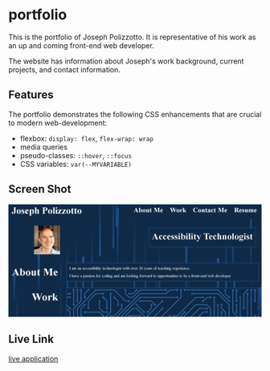 # portfolio

This is the portfolio of Joseph Polizzotto. It is representative of his work as an up and coming front-end web developer. 

The website has information about Joseph's work background, current projects, and contact information.

## Features

The portfolio demonstrates the following CSS enhancements that are crucial to modern web-development:

- flexbox: `display: flex`, `flex-wrap: wrap`
- media queries
- pseudo-classes: `::hover`, `::focus`
- CSS variables: `var(--MYVARIABLE)`

## Screen Shot

![screenshot of portfolio](/assets/images/screenshot.jpg)

## Live Link

[live application](https://polizoto.github.io/portfolio/)